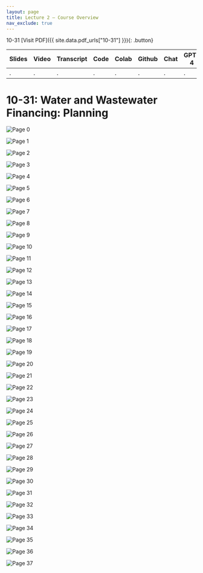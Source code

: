 ```yaml
---
layout: page
title: Lecture 2 – Course Overview
nav_exclude: true
---
```

10-31
[Visit PDF]({{ site.data.pdf_urls["10-31"] }}){: .button}

| Slides | Video | Transcript | Code | Colab | Github | Chat | GPT-4 | LLaMA | Galactica |
| ------ | ----- | ---------- | ---- | ----- | ------ | ---- | ----- | ----- | --------- |
| .      | .     | .          | .    | .     | .      | .    | .     | .     | .          |


# 10-31: Water and Wastewater Financing: Planning

![Page 0]( /CivEng112/assets/slides/10-31/10-31_Lecture.pdf-page0.png )

![Page 1]( /CivEng112/assets/slides/10-31/10-31_Lecture.pdf-page1.png )

![Page 2]( /CivEng112/assets/slides/10-31/10-31_Lecture.pdf-page2.png )

![Page 3]( /CivEng112/assets/slides/10-31/10-31_Lecture.pdf-page3.png )

![Page 4]( /CivEng112/assets/slides/10-31/10-31_Lecture.pdf-page4.png )

![Page 5]( /CivEng112/assets/slides/10-31/10-31_Lecture.pdf-page5.png )

![Page 6]( /CivEng112/assets/slides/10-31/10-31_Lecture.pdf-page6.png )

![Page 7]( /CivEng112/assets/slides/10-31/10-31_Lecture.pdf-page7.png )

![Page 8]( /CivEng112/assets/slides/10-31/10-31_Lecture.pdf-page8.png )

![Page 9]( /CivEng112/assets/slides/10-31/10-31_Lecture.pdf-page9.png )

![Page 10]( /CivEng112/assets/slides/10-31/10-31_Lecture.pdf-page10.png )

![Page 11]( /CivEng112/assets/slides/10-31/10-31_Lecture.pdf-page11.png )

![Page 12]( /CivEng112/assets/slides/10-31/10-31_Lecture.pdf-page12.png )

![Page 13]( /CivEng112/assets/slides/10-31/10-31_Lecture.pdf-page13.png )

![Page 14]( /CivEng112/assets/slides/10-31/10-31_Lecture.pdf-page14.png )

![Page 15]( /CivEng112/assets/slides/10-31/10-31_Lecture.pdf-page15.png )

![Page 16]( /CivEng112/assets/slides/10-31/10-31_Lecture.pdf-page16.png )

![Page 17]( /CivEng112/assets/slides/10-31/10-31_Lecture.pdf-page17.png )

![Page 18]( /CivEng112/assets/slides/10-31/10-31_Lecture.pdf-page18.png )

![Page 19]( /CivEng112/assets/slides/10-31/10-31_Lecture.pdf-page19.png )

![Page 20]( /CivEng112/assets/slides/10-31/10-31_Lecture.pdf-page20.png )

![Page 21]( /CivEng112/assets/slides/10-31/10-31_Lecture.pdf-page21.png )

![Page 22]( /CivEng112/assets/slides/10-31/10-31_Lecture.pdf-page22.png )

![Page 23]( /CivEng112/assets/slides/10-31/10-31_Lecture.pdf-page23.png )

![Page 24]( /CivEng112/assets/slides/10-31/10-31_Lecture.pdf-page24.png )

![Page 25]( /CivEng112/assets/slides/10-31/10-31_Lecture.pdf-page25.png )

![Page 26]( /CivEng112/assets/slides/10-31/10-31_Lecture.pdf-page26.png )

![Page 27]( /CivEng112/assets/slides/10-31/10-31_Lecture.pdf-page27.png )

![Page 28]( /CivEng112/assets/slides/10-31/10-31_Lecture.pdf-page28.png )

![Page 29]( /CivEng112/assets/slides/10-31/10-31_Lecture.pdf-page29.png )

![Page 30]( /CivEng112/assets/slides/10-31/10-31_Lecture.pdf-page30.png )

![Page 31]( /CivEng112/assets/slides/10-31/10-31_Lecture.pdf-page31.png )

![Page 32]( /CivEng112/assets/slides/10-31/10-31_Lecture.pdf-page32.png )

![Page 33]( /CivEng112/assets/slides/10-31/10-31_Lecture.pdf-page33.png )

![Page 34]( /CivEng112/assets/slides/10-31/10-31_Lecture.pdf-page34.png )

![Page 35]( /CivEng112/assets/slides/10-31/10-31_Lecture.pdf-page35.png )

![Page 36]( /CivEng112/assets/slides/10-31/10-31_Lecture.pdf-page36.png )

![Page 37]( /CivEng112/assets/slides/10-31/10-31_Lecture.pdf-page37.png )

